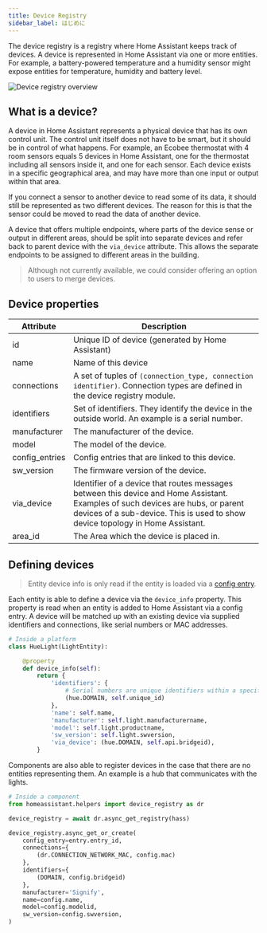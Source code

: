 ```yaml
---
title: Device Registry
sidebar_label: はじめに
---
```


The device registry is a registry where Home Assistant keeps track of devices. A device is represented in Home Assistant via one or more entities. For example, a battery-powered temperature and a humidity sensor might expose entities for temperature, humidity and battery level.

![Device registry overview](/img/en/device_registry/overview.png)

## What is a device?

A device in Home Assistant represents a physical device that has its own control unit. The control unit itself does not have to be smart, but it should be in control of what happens. For example, an Ecobee thermostat with 4 room sensors equals 5 devices in Home Assistant, one for the thermostat including all sensors inside it, and one for each sensor. Each device exists in a specific geographical area, and may have more than one input or output within that area.

If you connect a sensor to another device to read some of its data, it should still be represented as two different devices. The reason for this is that the sensor could be moved to read the data of another device.

A device that offers multiple endpoints, where parts of the device sense or output in different areas, should be split into separate devices and refer back to parent device with the `via_device` attribute. This allows the separate endpoints to be assigned to different areas in the building.

> Although not currently available, we could consider offering an option to users to merge devices.

## Device properties

| Attribute      | Description                                                                                                                                                                                                       |
| -------------- | ----------------------------------------------------------------------------------------------------------------------------------------------------------------------------------------------------------------- |
| id             | Unique ID of device (generated by Home Assistant)                                                                                                                                                                 |
| name           | Name of this device                                                                                                                                                                                               |
| connections    | A set of tuples of `(connection_type, connection identifier)`. Connection types are defined in the device registry module.                                                                                        |
| identifiers    | Set of identifiers. They identify the device in the outside world. An example is a serial number.                                                                                                                 |
| manufacturer   | The manufacturer of the device.                                                                                                                                                                                   |
| model          | The model of the device.                                                                                                                                                                                          |
| config_entries | Config entries that are linked to this device.                                                                                                                                                                    |
| sw_version     | The firmware version of the device.                                                                                                                                                                               |
| via_device     | Identifier of a device that routes messages between this device and Home Assistant. Examples of such devices are hubs, or parent devices of a sub-device. This is used to show device topology in Home Assistant. |
| area_id        | The Area which the device is placed in.                                                                                                                                                                           |

## Defining devices

> Entity device info is only read if the entity is loaded via a [config entry](config_entries_index.md).

Each entity is able to define a device via the `device_info` property. This property is read when an entity is added to Home Assistant via a config entry. A device will be matched up with an existing device via supplied identifiers and connections, like serial numbers or MAC addresses.

```python
# Inside a platform
class HueLight(LightEntity):

    @property
    def device_info(self):
        return {
            'identifiers': {
                # Serial numbers are unique identifiers within a specific domain
                (hue.DOMAIN, self.unique_id)
            },
            'name': self.name,
            'manufacturer': self.light.manufacturername,
            'model': self.light.productname,
            'sw_version': self.light.swversion,
            'via_device': (hue.DOMAIN, self.api.bridgeid),
        }

```

Components are also able to register devices in the case that there are no entities representing them. An example is a hub that communicates with the lights.

```python
# Inside a component
from homeassistant.helpers import device_registry as dr

device_registry = await dr.async_get_registry(hass)

device_registry.async_get_or_create(
    config_entry=entry.entry_id,
    connections={
        (dr.CONNECTION_NETWORK_MAC, config.mac)
    },
    identifiers={
        (DOMAIN, config.bridgeid)
    },
    manufacturer='Signify',
    name=config.name,
    model=config.modelid,
    sw_version=config.swversion,
)
```